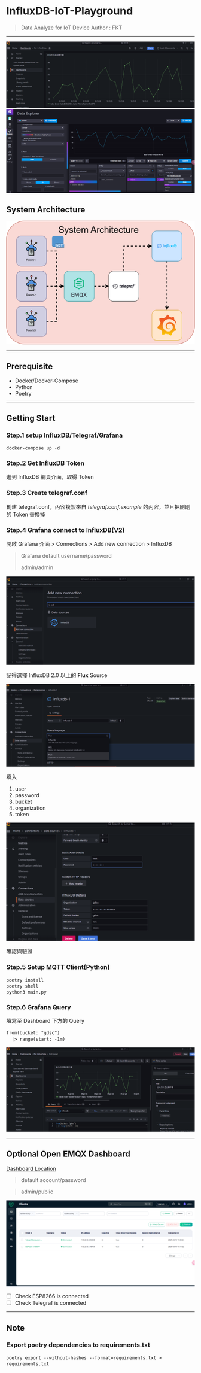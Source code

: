 # InfluxDB-IoT-Playground

> Data Analyze for IoT Device
> Author : FKT

---

![Grafana-Dashboard](images/grafana-dashboard.png)
![Influx-Dashboard](images/preview.png)

## System Architecture

![Architecture](images/system-architecture.svg)

---

## Prerequisite

- Docker/Docker-Compose
- Python
- Poetry

---

## Getting Start

### Step.1 setup InfluxDB/Telegraf/Grafana

```shell
docker-compose up -d
```

### Step.2 Get InfluxDB Token

進到 InfluxDB 網頁介面，取得 Token

### Step.3 Create telegraf.conf

創建 telegraf.conf，內容複製來自 *telegraf.conf.example* 的內容，並且把剛剛的 Token 替換掉

### Step.4 Grafana connect to InfluxDB(V2)

開啟 Grafana 介面 > Connections > Add new connection > InfluxDB

> Grafana default username/password
>
> admin/admin

![Grafana-Datasource](images/grafana-datasource.png)

記得選擇 InfluxDB 2.0 以上的 **Flux** Source

![Grafana-Influx](images/grafana-influx.png)

填入

1. user
2. password
3. bucket
4. organization
5. token

![Grafana-Influx-Info](images/grafana-Influx-info.png)

確認與驗證

### Step.5 Setup MQTT Client(Python)

```shell
poetry install
poetry shell
python3 main.py
```

### Step.6 Grafana Query

填寫至 Dashboard 下方的 Query

```txt
from(bucket: "gdsc")
  |> range(start: -1m)  
```

![Grafana-Query](images/grafana-query.png)

---

## Optional Open EMQX Dashboard

[Dashboard Location](http://localhost:18083/)

> default account/password

> admin/public

![EMQX Dashboard](images/emqx-dashboard-client.png)

- [ ] Check ESP8266 is connected
- [ ] Check Telegraf is connected

---

## Note

### Export poetry dependencies to requirements.txt

```shell
poetry export --without-hashes --format=requirements.txt > requirements.txt
```
